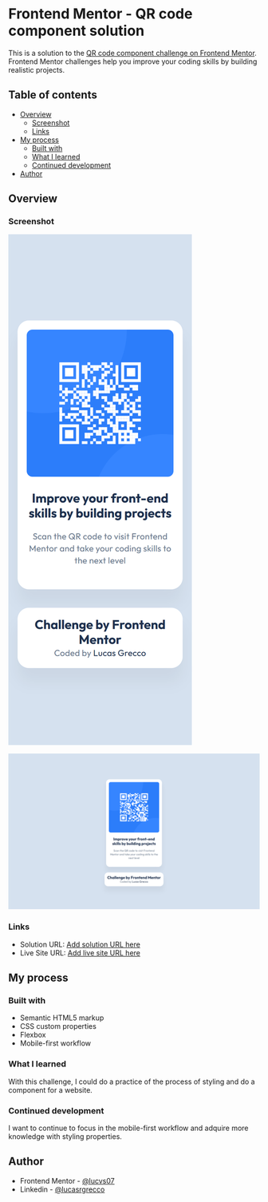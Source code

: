 # Frontend Mentor - QR code component solution

This is a solution to the [QR code component challenge on Frontend Mentor](https://www.frontendmentor.io/challenges/qr-code-component-iux_sIO_H). Frontend Mentor challenges help you improve your coding skills by building realistic projects. 

## Table of contents

- [Overview](#overview)
  - [Screenshot](#screenshot)
  - [Links](#links)
- [My process](#my-process)
  - [Built with](#built-with)
  - [What I learned](#what-i-learned)
  - [Continued development](#continued-development)
- [Author](#author)



## Overview

### Screenshot

![](./screenshot/qr-code-mobile.png)

![](./screenshot/qr-code-1440px.png)

### Links

- Solution URL: [Add solution URL here](https://your-solution-url.com)
- Live Site URL: [Add live site URL here](https://your-live-site-url.com)

## My process

### Built with

- Semantic HTML5 markup
- CSS custom properties
- Flexbox
- Mobile-first workflow

### What I learned
With this challenge, I could do a practice of the process of styling and do a component for a website.

### Continued development

I want to continue to focus in the mobile-first workflow and adquire more knowledge with styling properties.

## Author

- Frontend Mentor - [@lucvs07](https://www.frontendmentor.io/profile/lucvs07)
- Linkedin - [@lucasrgrecco](https://www.linkedin.com/in/lucasrgrecco)

